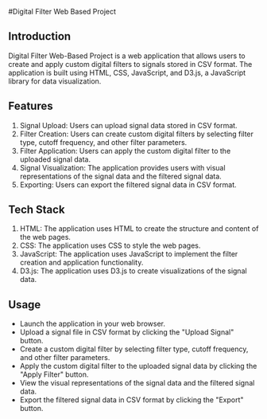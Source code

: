 #Digital Filter Web Based Project

## Introduction

Digital Filter Web-Based Project is a web application that allows users to create and apply custom digital filters to signals stored in CSV format. The application is built using HTML, CSS, JavaScript, and D3.js, a JavaScript library for data visualization.

## Features

1. Signal Upload: Users can upload signal data stored in CSV format.
2. Filter Creation: Users can create custom digital filters by selecting filter type, cutoff frequency, and other filter parameters.
3. Filter Application: Users can apply the custom digital filter to the uploaded signal data.
4. Signal Visualization: The application provides users with visual representations of the signal data and the filtered signal data.
5. Exporting: Users can export the filtered signal data in CSV format.

## Tech Stack

1. HTML: The application uses HTML to create the structure and content of the web pages.
2. CSS: The application uses CSS to style the web pages.
3. JavaScript: The application uses JavaScript to implement the filter creation and application functionality.
4. D3.js: The application uses D3.js to create visualizations of the signal data.

## Usage

* Launch the application in your web browser.
* Upload a signal file in CSV format by clicking the "Upload Signal" button.
* Create a custom digital filter by selecting filter type, cutoff frequency, and other filter parameters.
* Apply the custom digital filter to the uploaded signal data by clicking the "Apply Filter" button.
* View the visual representations of the signal data and the filtered signal data.
* Export the filtered signal data in CSV format by clicking the "Export" button.
